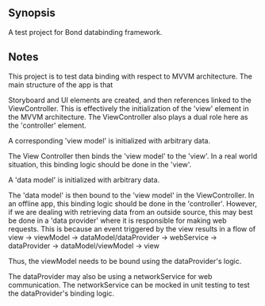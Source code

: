 ## Synopsis

A test project for Bond databinding framework.

## Notes

This project is to test data binding with respect to MVVM architecture. The main structure of the app is that 

Storyboard and UI elements are created, and then references linked to the ViewController. This is effectively the initialization of the 'view' element in the MVVM architecture. The ViewController also plays a dual role here as the 'controller' element.

A corresponding 'view model' is initialized with arbitrary data.

The View Controller then binds the 'view model' to the 'view'. In a real world situation, this binding logic should be done in the 'view'.

A 'data model' is initialized with arbitrary data.

The 'data model' is then bound to the 'view model' in the ViewController. In an offline app, this binding logic should be done in the 'controller'. However, if we are dealing with retrieving data from an outside source, this may best be done in a 'data provider' where it is responsible for making web requests. This is because an event triggered by the view results in a flow of view -> viewModel -> dataModel/dataProvider -> webService -> dataProvider -> dataModel/viewModel -> view

Thus, the viewModel needs to be bound using the dataProvider's logic. 

The dataProvider may also be using a networkService for web communication. The networkService can be mocked in unit testing to test the dataProvider's binding logic.





